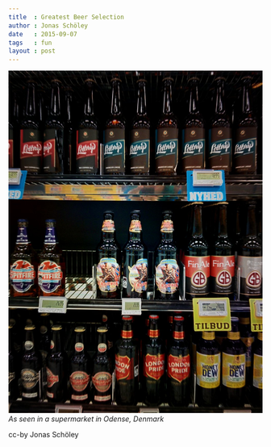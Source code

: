 ```yaml
---
title  : Greatest Beer Selection
author : Jonas Schöley
date   : 2015-09-07
tags   : fun
layout : post
---
```


![](/assets/2015-09-07-greatest_beer_selection/trooper_ale.jpg)
*As seen in a supermarket in Odense, Denmark*

cc-by Jonas Schöley